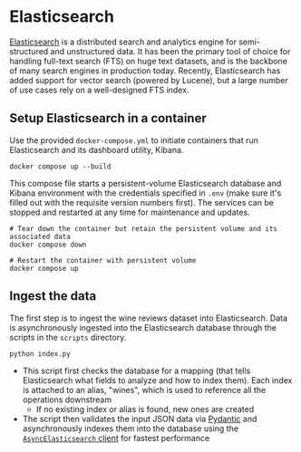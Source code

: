 # Elasticsearch

[Elasticsearch](https://www.elastic.co/what-is/elasticsearch) is a distributed search and analytics engine for semi-structured and unstructured data. It has been the primary tool of choice for handling full-text search (FTS) on huge text datasets, and is the backbone of many search engines in production today. Recently, Elasticsearch has added support for vector search (powered by Lucene), but a large number of use cases rely on a well-designed FTS index.

## Setup Elasticsearch in a container

Use the provided `docker-compose.yml` to initiate containers that run Elasticsearch and its dashboard utility, Kibana.

```
docker compose up --build
```

This compose file starts a persistent-volume Elasticsearch database and Kibana environment with the credentials specified in `.env` (make sure it's filled out with the requisite version numbers first). The services can be stopped and restarted at any time for maintenance and updates.

```
# Tear down the container but retain the persistent volume and its associated data
docker compose down

# Restart the container with persistent volume
docker compose up
```

## Ingest the data

The first step is to ingest the wine reviews dataset into Elasticsearch. Data is asynchronously ingested into the Elasticsearch database through the scripts in the `scripts` directory.

```sh
python index.py
```

* This script first checks the database for a mapping (that tells Elasticsearch what fields to analyze and how to index them). Each index is attached to an alias, "wines", which is used to reference all the operations downstream
  * If no existing index or alias is found, new ones are created
* The script then validates the input JSON data via [Pydantic](https://docs.pydantic.dev) and asynchronously indexes them into the database using the [`AsyncElasticsearch` client](https://elasticsearch-py.readthedocs.io/en/v8.7.0/async.html) for fastest performance
